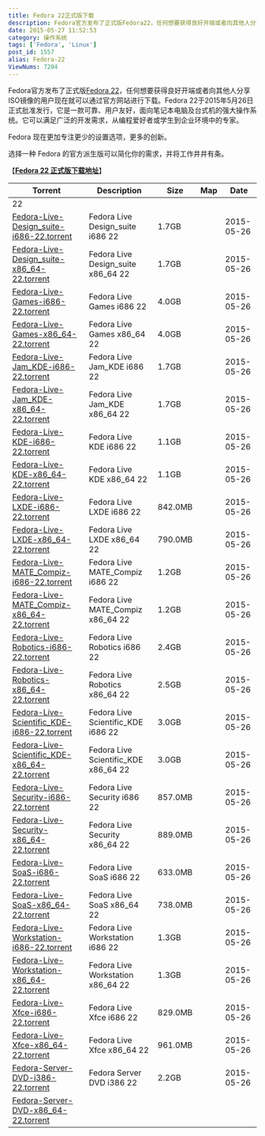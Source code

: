 ```yaml
---
title: Fedora 22正式版下载
description: Fedora官方发布了正式版Fedora22，任何想要获得良好开端或者向其他人分享ISO镜像的用户现在就可以通过官方网站进行下载。Fedora22于2015年5月26日正式批准发行，它是一款可靠、用户友好，面向笔记本电脑及台式机的强大操作系统。它可以满足广泛的开发需求，从编程爱好者或学生到企业环境中的专家。Fedora现在更加专注更少的设置选项，更多的创新。选择一种Fedora的官方派生
date: 2015-05-27 11:52:53
category: 操作系统
tags: ['Fedora', 'Linux']
post_id: 1557
alias: Fedora-22
ViewNums: 7204
---
```


Fedora官方发布了正式版[Fedora 22](/blog/fedora-22)，任何想要获得良好开端或者向其他人分享ISO镜像的用户现在就可以通过官方网站进行下载。Fedora 22于2015年5月26日正式批准发行，它是一款可靠、用户友好，面向笔记本电脑及台式机的强大操作系统。它可以满足广泛的开发需求，从编程爱好者或学生到企业环境中的专家。

Fedora 现在更加专注更少的设置选项，更多的创新。

选择一种 Fedora 的官方派生版可以简化你的需求，并将工作井井有条。

【[**Fedora 22 正式版下载地址**](/blog/fedora-22)】

| Torrent | Description | Size | Map | Date |
| --- | --- | --- | --- | --- |
| 22 | | | | |
| [Fedora-Live-Design_suite-i686-22.torrent](https://torrent.fedoraproject.org/torrents/Fedora-Live-Design_suite-i686-22.torrent) | Fedora Live Design_suite i686 22 | 1.7GB |  | 2015-05-26 |
| [Fedora-Live-Design_suite-x86_64-22.torrent](https://torrent.fedoraproject.org/torrents/Fedora-Live-Design_suite-x86_64-22.torrent) | Fedora Live Design_suite x86_64 22 | 1.7GB |  | 2015-05-26 |
| [Fedora-Live-Games-i686-22.torrent](https://torrent.fedoraproject.org/torrents/Fedora-Live-Games-i686-22.torrent) | Fedora Live Games i686 22 | 4.0GB |  | 2015-05-26 |
| [Fedora-Live-Games-x86_64-22.torrent](https://torrent.fedoraproject.org/torrents/Fedora-Live-Games-x86_64-22.torrent) | Fedora Live Games x86_64 22 | 4.0GB |  | 2015-05-26 |
| [Fedora-Live-Jam_KDE-i686-22.torrent](https://torrent.fedoraproject.org/torrents/Fedora-Live-Jam_KDE-i686-22.torrent) | Fedora Live Jam_KDE i686 22 | 1.7GB |  | 2015-05-26 |
| [Fedora-Live-Jam_KDE-x86_64-22.torrent](https://torrent.fedoraproject.org/torrents/Fedora-Live-Jam_KDE-x86_64-22.torrent) | Fedora Live Jam_KDE x86_64 22 | 1.7GB |  | 2015-05-26 |
| [Fedora-Live-KDE-i686-22.torrent](https://torrent.fedoraproject.org/torrents/Fedora-Live-KDE-i686-22.torrent) | Fedora Live KDE i686 22 | 1.1GB |  | 2015-05-26 |
| [Fedora-Live-KDE-x86_64-22.torrent](https://torrent.fedoraproject.org/torrents/Fedora-Live-KDE-x86_64-22.torrent) | Fedora Live KDE x86_64 22 | 1.1GB |  | 2015-05-26 |
| [Fedora-Live-LXDE-i686-22.torrent](https://torrent.fedoraproject.org/torrents/Fedora-Live-LXDE-i686-22.torrent) | Fedora Live LXDE i686 22 | 842.0MB |  | 2015-05-26 |
| [Fedora-Live-LXDE-x86_64-22.torrent](https://torrent.fedoraproject.org/torrents/Fedora-Live-LXDE-x86_64-22.torrent) | Fedora Live LXDE x86_64 22 | 790.0MB |  | 2015-05-26 |
| [Fedora-Live-MATE_Compiz-i686-22.torrent](https://torrent.fedoraproject.org/torrents/Fedora-Live-MATE_Compiz-i686-22.torrent) | Fedora Live MATE_Compiz i686 22 | 1.2GB |  | 2015-05-26 |
| [Fedora-Live-MATE_Compiz-x86_64-22.torrent](https://torrent.fedoraproject.org/torrents/Fedora-Live-MATE_Compiz-x86_64-22.torrent) | Fedora Live MATE_Compiz x86_64 22 | 1.2GB |  | 2015-05-26 |
| [Fedora-Live-Robotics-i686-22.torrent](https://torrent.fedoraproject.org/torrents/Fedora-Live-Robotics-i686-22.torrent) | Fedora Live Robotics i686 22 | 2.4GB |  | 2015-05-26 |
| [Fedora-Live-Robotics-x86_64-22.torrent](https://torrent.fedoraproject.org/torrents/Fedora-Live-Robotics-x86_64-22.torrent) | Fedora Live Robotics x86_64 22 | 2.5GB |  | 2015-05-26 |
| [Fedora-Live-Scientific_KDE-i686-22.torrent](https://torrent.fedoraproject.org/torrents/Fedora-Live-Scientific_KDE-i686-22.torrent) | Fedora Live Scientific_KDE i686 22 | 3.0GB |  | 2015-05-26 |
| [Fedora-Live-Scientific_KDE-x86_64-22.torrent](https://torrent.fedoraproject.org/torrents/Fedora-Live-Scientific_KDE-x86_64-22.torrent) | Fedora Live Scientific_KDE x86_64 22 | 3.0GB |  | 2015-05-26 |
| [Fedora-Live-Security-i686-22.torrent](https://torrent.fedoraproject.org/torrents/Fedora-Live-Security-i686-22.torrent) | Fedora Live Security i686 22 | 857.0MB |  | 2015-05-26 |
| [Fedora-Live-Security-x86_64-22.torrent](https://torrent.fedoraproject.org/torrents/Fedora-Live-Security-x86_64-22.torrent) | Fedora Live Security x86_64 22 | 889.0MB |  | 2015-05-26 |
| [Fedora-Live-SoaS-i686-22.torrent](https://torrent.fedoraproject.org/torrents/Fedora-Live-SoaS-i686-22.torrent) | Fedora Live SoaS i686 22 | 633.0MB |  | 2015-05-26 |
| [Fedora-Live-SoaS-x86_64-22.torrent](https://torrent.fedoraproject.org/torrents/Fedora-Live-SoaS-x86_64-22.torrent) | Fedora Live SoaS x86_64 22 | 738.0MB |  | 2015-05-26 |
| [Fedora-Live-Workstation-i686-22.torrent](https://torrent.fedoraproject.org/torrents/Fedora-Live-Workstation-i686-22.torrent) | Fedora Live Workstation i686 22 | 1.3GB |  | 2015-05-26 |
| [Fedora-Live-Workstation-x86_64-22.torrent](https://torrent.fedoraproject.org/torrents/Fedora-Live-Workstation-x86_64-22.torrent) | Fedora Live Workstation x86_64 22 | 1.3GB |  | 2015-05-26 |
| [Fedora-Live-Xfce-i686-22.torrent](https://torrent.fedoraproject.org/torrents/Fedora-Live-Xfce-i686-22.torrent) | Fedora Live Xfce i686 22 | 829.0MB |  | 2015-05-26 |
| [Fedora-Live-Xfce-x86_64-22.torrent](https://torrent.fedoraproject.org/torrents/Fedora-Live-Xfce-x86_64-22.torrent) | Fedora Live Xfce x86_64 22 | 961.0MB |  | 2015-05-26 |
| [Fedora-Server-DVD-i386-22.torrent](https://torrent.fedoraproject.org/torrents/Fedora-Server-DVD-i386-22.torrent) | Fedora Server DVD i386 22 | 2.2GB |  | 2015-05-26 |
| [Fedora-Server-DVD-x86_64-22.torrent](https://torrent.fedoraproject.org/torrents/Fedora-Server-DVD-x86_64-22.torrent) |  |  |  |  |

